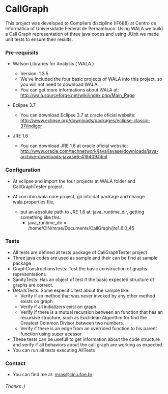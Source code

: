 # CallGraph
This project was developed to Compilers discipline (IF688) at Centro de Informática of Universidade Federal de Pernambuco.
Using WALA we build a Call Graph representation of three java codes and using JUnit we made unit tests to ensure their results.


### Pre-requisits

- Watson Libraries for Analysis ( WALA )
  - Version: 1.3.5
  - We've included the four basic projects of WALA into this project, so you will not need to download WALA.
  - You can get more informations about WALA at: http://wala.sourceforge.net/wiki/index.php/Main_Page
  
- Eclipse 3.7
  - You can download Eclipse 3.7 at oracle oficial website:     http://www.eclipse.org/downloads/packages/eclipse-classic-37/indigor
  
- JRE 1.6 
  - You can download JRE 1.6 at oracle oficial website: http://www.oracle.com/technetwork/java/javase/downloads/java-archive-downloads-javase6-419409.html

### Configuration


- At eclipse and import the four projects at WALA folder and CallGraphTester project.
  
- At com.ibm.wala.core project, go into dat package and change wala.properties file, 
  - put an absolute path to JRE 1.6 at: java_runtime_dir, getting something like this:
    -   java_runtime_dir = /home/CIN/mras/Documents/CallGraph/jre1.6.0_45

###  Tests
  - All tests are defined at tests package of CallGraphTester project
  - Three java codes are used as sample and their can be find at sample package
  - GraphConstructionsTests: Test the basic construction of graphs representations
  - SanityTests: Has an object of test if the basic expected structure of graphs are correct.
  - DetailsTests: Some especific test about the sample like:
    - Verify if an method that was never invoked by any other method exists on graph
    - Verify if all initializers exist on graph
    - Verify if there is a mutual recursion between an function that has an recursive structure, such as Euclidean Algorithm for find the Greatest Common Divisor between two numbers.
    - Verify if there is an edge from an overrided function to his parent function using super acessor
  - These tests can be usefull to get information about the code structure and verify if all behaviors about the call graph are working as expected.
  - You can run all tests executing AllTests

### Contact
  - You can find me at: mras@cin.ufpe.br
  


###### Thanks :)
  
  

